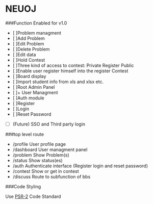 NEUOJ
====

###Function Enabled for v1.0
* [ ]Problem managment
 * [ ]Add Problem
 * [ ]Edit Problem
 * [ ]Delete Problem
 * [ ]Edit data
* [ ]Hold Contest
 * [ ]Three kind of access to contest: Private Register Public
 * [ ]Enable user register himself into the register Contest
 * [ ]Board display
 * [ ]Import student info from xls and xlsx etc.
* [ ]Root Admin Panel
 * [ ]+ User Managment
* [ ]Auth module
 * [ ]Register
 * [ ]Login
 * [ ]Reset Password
 * [ ] (Future) SSO and Third party login

###top level route
* /profile User profile page
* /dashboard User managment panel
* /problem Show Problem(s)
* /status Show status(es)
* /auth Authenticate interface (Register login and reset password)
* /contest Show or get in contest
* /discuss Route to subfunction of bbs

###Code Styling

Use [PSR-2](http://www.php-fig.org/psr/psr-2/) Code Standard